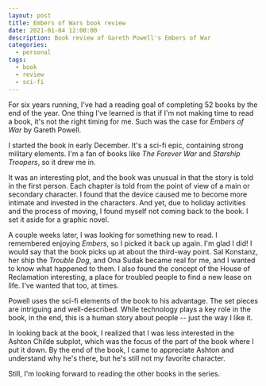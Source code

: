 ```yaml
---
layout: post
title: Embers of Wars book review
date: 2021-01-04 12:00:00
description: Book review of Gareth Powell's Embers of War
categories:
  - personal
tags:
  - book
  - review
  - sci-fi
---
```


For six years running, I've had a reading goal of completing 52 books by the end of the year.
One thing I've learned is that if I'm not making time to read a book, it's not the right timing for me.
Such was the case for _Embers of War_ by Gareth Powell.

I started the book in early December.
It's a sci-fi epic, containing strong military elements.
I'm a fan of books like _The Forever War_ and _Starship Troopers_, so it drew me in.

It was an interesting plot, and the book was unusual in that the story is told in the first person.
Each chapter is told from the point of view of a main or secondary character.
I found that the device caused me to become more intimate and invested in the characters.
And yet, due to holiday activities and the process of moving, I found myself not coming back to the book.
I set it aside for a graphic novel.

A couple weeks later, I was looking for something new to read.
I remembered enjoying _Embers_, so I picked it back up again.
I'm glad I did!
I would say that the book picks up at about the third-way point.
Sal Konstanz, her ship the _Trouble Dog_, and Ona Sudak became real for me, and I wanted to know what happened to them.
I also found the concept of the House of Reclamation interesting, a place for troubled people to find a new lease on
life.
I've wanted that too, at times.

Powell uses the sci-fi elements of the book to his advantage.
The set pieces are intriguing and well-described.
While technology plays a key role in the book, in the end, this is a human story about people -- just the way I like it.

In looking back at the book, I realized that I was less interested in the Ashton Childe subplot, which was the focus of
the part of the book where I put it down.
By the end of the book, I came to appreciate Ashton and understand why he's there, but he's still not my favorite
character.

Still, I'm looking forward to reading the other books in the series.

